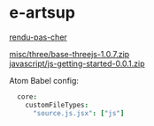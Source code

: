 # e-artsup

[rendu-pas-cher](./motion/c4d/rendering/rendu-pas-cher/)

[misc/three/base-threejs-1.0.7.zip](https://github.com/jniac/e-artsup/raw/master/misc/three/base-threejs-1.0.7.zip)  
[javascript/js-getting-started-0.0.1.zip](https://github.com/jniac/e-artsup/raw/master/javascript/js-getting-started-0.0.1.zip)

Atom Babel config:
```cson
  core:
    customFileTypes:
      "source.js.jsx": ["js"]
```
